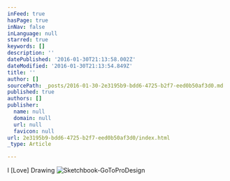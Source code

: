 ```yaml
---
inFeed: true
hasPage: true
inNav: false
inLanguage: null
starred: true
keywords: []
description: ''
datePublished: '2016-01-30T21:13:58.002Z'
dateModified: '2016-01-30T21:13:54.849Z'
title: ''
author: []
sourcePath: _posts/2016-01-30-2e3195b9-bdd6-4725-b2f7-eed0b50af3d0.md
published: true
authors: []
publisher:
  name: null
  domain: null
  url: null
  favicon: null
url: 2e3195b9-bdd6-4725-b2f7-eed0b50af3d0/index.html
_type: Article

---
```

I \[Love\] Drawing
![Sketchbook-GoToProDesign](https://the-grid-user-content.s3-us-west-2.amazonaws.com/177a70c4-da45-4a52-b117-b46bfe1f21c0.jpg)